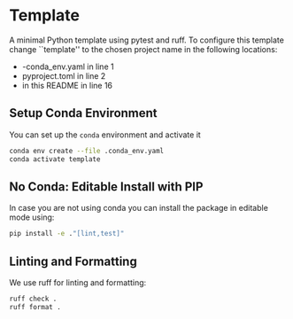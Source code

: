 # Template

A minimal Python template using pytest and ruff. To configure this template change
``template'' to the chosen project name in the following locations:

- -conda_env.yaml in line 1
- pyproject.toml in line 2
- in this README in line 16

## Setup Conda Environment

You can set up the `conda` environment and activate it

```bash
conda env create --file .conda_env.yaml
conda activate template
```

## No Conda: Editable Install with PIP

In case you are not using conda you can install the package 
in editable mode using:

```bash
pip install -e ."[lint,test]"
```

## Linting and Formatting

We use ruff for linting and formatting:

```bash
ruff check .
ruff format .
```